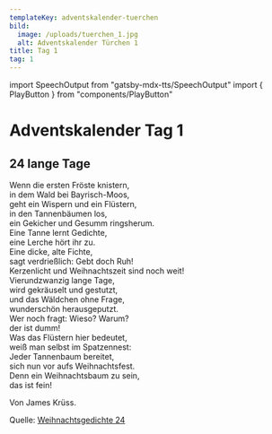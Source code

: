 ```yaml
---
templateKey: adventskalender-tuerchen
bild:
  image: /uploads/tuerchen_1.jpg
  alt: Adventskalender Türchen 1
title: Tag 1
tag: 1
---
```


import SpeechOutput from "gatsby-mdx-tts/SpeechOutput"
import { PlayButton } from "components/PlayButton"

<SpeechOutput id="adventskalender-tag-1" customPlayButton={PlayButton}>

# Adventskalender Tag 1

## 24 lange Tage

Wenn die ersten Fröste knistern,  
in dem Wald bei Bayrisch-Moos,  
geht ein Wispern und ein Flüstern,  
in den Tannenbäumen los,  
ein Gekicher und Gesumm ringsherum.  
 Eine Tanne lernt Gedichte,  
eine Lerche hört ihr zu.  
 Eine dicke, alte Fichte,  
sagt verdrießlich: Gebt doch Ruh!  
Kerzenlicht und Weihnachtszeit sind noch weit!  
Vierundzwanzig lange Tage,  
wird gekräuselt und gestutzt,  
und das Wäldchen ohne Frage,  
wunderschön herausgeputzt.  
 Wer noch fragt: Wieso? Warum?  
der ist dumm!  
Was das Flüstern hier bedeutet,  
weiß man selbst im Spatzennest:  
Jeder Tannenbaum bereitet,  
sich nun vor aufs Weihnachtsfest.  
 Denn ein Weihnachtsbaum zu sein,  
das ist fein!  

Von James Krüss.

Quelle: [Weihnachtsgedichte 24](https://www.weihnachtsgedichte24.de/weihnachtsgedicht-24-lange-tag.html)

</SpeechOutput>
